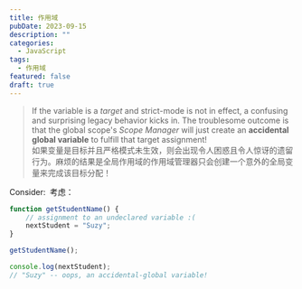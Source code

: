 ```yaml
---
title: 作用域
pubDate: 2023-09-15
description: ""
categories:
  - JavaScript
tags:
  - 作用域
featured: false
draft: true
---
```



> If the variable is a *target* and strict-mode is not in effect, a confusing and surprising legacy behavior kicks in. The troublesome outcome is that the global scope's *Scope Manager* will just create an **accidental global variable** to fulfill that target assignment!  
> 如果变量是目标并且严格模式未生效，则会出现令人困惑且令人惊讶的遗留行为。麻烦的结果是全局作用域的作用域管理器只会创建一个意外的全局变量来完成该目标分配！

Consider:  考虑：

```js
function getStudentName() {
    // assignment to an undeclared variable :(
    nextStudent = "Suzy";
}

getStudentName();

console.log(nextStudent);
// "Suzy" -- oops, an accidental-global variable!
```
